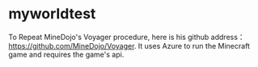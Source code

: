 # myworldtest
To Repeat MineDojo's Voyager procedure, here is his github address：https://github.com/MineDojo/Voyager.
It uses Azure to run the Minecraft game and requires the game's api.
